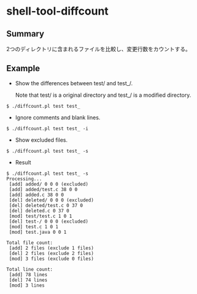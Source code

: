 # shell-tool-diffcount

## Summary

2つのディレクトリに含まれるファイルを比較し、変更行数をカウントする。

## Example

* Show the differences between test/ and test_/.

    Note that test/ is a original directory and test_/ is a modified directory.

```
$ ./diffcount.pl test test_
```

* Ignore comments and blank lines.

```
$ ./diffcount.pl test test_ -i
```

* Show excluded files.

```
$ ./diffcount.pl test test_ -s
```

* Result
```
$ ./diffcount.pl test test_ -s
Processing...
 [add] added/ 0 0 0 (excluded)
 [add] added/test.c 38 0 0
 [add] added.c 38 0 0
 [del] deleted/ 0 0 0 (excluded)
 [del] deleted/test.c 0 37 0
 [del] deleted.c 0 37 0
 [mod] test/test.c 1 0 1
 [del] test-/ 0 0 0 (excluded)
 [mod] test.c 1 0 1
 [mod] test.java 0 0 1

Total file count:
 [add] 2 files (exclude 1 files)
 [del] 2 files (exclude 2 files)
 [mod] 3 files (exclude 0 files)

Total line count:
 [add] 78 lines
 [del] 74 lines
 [mod] 3 lines
```
